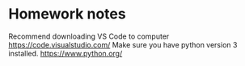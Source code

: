 #  Homework notes

Recommend downloading VS Code to computer
https://code.visualstudio.com/
Make sure you have python version 3 installed.
https://www.python.org/